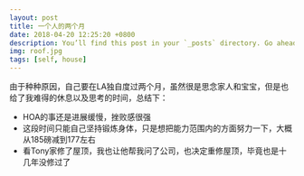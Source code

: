 ```yaml
---
layout: post
title: 一个人的两个月
date: 2018-04-20 12:25:20 +0800
description: You’ll find this post in your `_posts` directory. Go ahead and edit it and re-build the site to see your changes. # Add post description (optional)
img: roof.jpg
tags: [self, house]
---
```


由于种种原因，自己要在LA独自度过两个月，虽然很是思念家人和宝宝，但是也给了我难得的休息以及思考的时间，总结下：

* HOA的事还是进展缓慢，挫败感很强
* 这段时间只能自己坚持锻炼身体，只是想把能力范围内的方面努力一下，大概从185磅减到177左右
* 看Tony家修了屋顶，我也让他帮我问了公司，也决定重修屋顶，毕竟也是十几年没修过了

